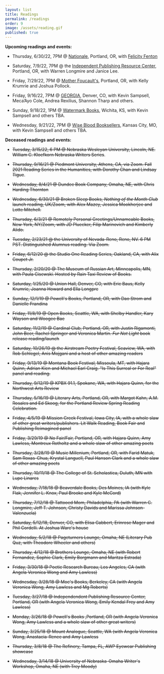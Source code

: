 ```yaml
---
layout: list
title: Readings
permalink: /readings
order: 9
image: /assets/reading.gif
published: true
---
```

**Upcoming readings and events:**

- Thursday, 6/30/22, 7PM @ [Nationale](https://www.nationale.us/), Portland, OR, with [Felicity Fenton](https://felicityfenton.com/)

- Saturday, 7/9/22, 7PM @ the [Independent Publishing Resource Center](https://www.iprc.org/), Portland, OR, with Warren Longmire and Janice Lee.

- Friday, 7/29/22, 7PM @ [Mother Foucault's](https://www.motherfoucaultsbookshop.com/), Portland, OR, with Kelly Krumrie and Joshua Pollock.

- Friday, 9/16/22, 7PM @ [GEORGIA](https://www.sommerbrowning.com/georgia), Denver, CO, with Kevin Sampsell, Meca’Ayo Cole, Andrea Rexilius, Shannon Tharp and others.

- Sunday, 9/18/22, 1PM @ [Watermark Books](https://www.watermarkbooks.com/), Wichita, KS, with Kevin Sampsell and others TBA.

- Wednesday, 9/21/22, 7PM @ [Wise Blood Booksellers](https://www.wisebloodbooksellers.com/), Kansas City, MO, with Kevin Sampsell and others TBA.

**Deceased readings and events:**

- ~~Tuesday, 3/15/22, 6 PM @ Nebraska Wesleyan University, Lincoln, NE. William C. Kloefkorn Nebraska Writers Series~~. 

- ~~Thursday, 9/16/21 @ Piedmont University, Athens, GA, via Zoom. Fall 2021 Reading Series in the Humanities, with Dorothy Chan and Lindsay Tigue~~. 

- ~~Wednesday, 8/4/21 @ Dundee Book Company, Omaha, NE, with Chris Harding Thornton~~ 

- ~~Wednesday, 6/30/21 @ Broken Sleep Books, _Nothing of the Month Club_ launch reading, UK/Zoom, with Alex Mazey, Jessica Mookherjee and Lotte Mitchell.~~ 

- ~~Thursday, 6/3/21 @ Remotely Personal Greetings/Unnameable Books, New York, NY/Zoom, with JD Pluecker, Filip Marinovich and Kimberly Alido.~~

- ~~Tuesday, 2/23/21 @ the University of Nevada-Reno, Reno, NV. 6 PM PST. Distinguished Alumnus reading. Via Zoom.~~

- ~~Friday, 6/12/20 @ the Studio One Reading Series, Oakland, CA, with Alix Coupet Jr.~~ 

- ~~Thursday, 2/20/20 @ The Museum of Russian Art, Minneapolis, MN, with Paula Cisewski. Hosted by Rain Taxi Review of Books.~~ 

- ~~Saturday, 1/25/20 @ Union Hall, Denver, CO, with Eric Baus, Kelly Krumrie, Joanna Howard and Ella Longpre~~

- ~~Sunday, 12/1/19 @ Powell's Books, Portland, OR, with Dao Strom and Danielle Frandina~~ 

- ~~Friday, 11/8/19 @ Open Books, Seattle, WA, with Shelby Handler, Kary Wayson and Woogee Bae~~ 

- ~~Saturday, 11/2/19 @ Cardinal Club, Portland, OR, with Justin Rigamonti, John Beer, Rachel Springer and Veronica Martin. _Fur Not Light_ book release reading/launch~~

- ~~Saturday, 10/26/19 @ the Airstream Poetry Festival, Seaview, WA, with Rob Schlegel, Anis Mojgani and a host of other amazing readers~~

- ~~Friday, 9/13/19 @ Montana Book Festival, Missoula, MT, with Hajara Quinn, Adrian Kien and Michael Earl Craig. "Is This Surreal or For Real" panel and reading.~~ 

- ~~Thursday, 9/12/19 @ KPBX 91.1, Spokane, WA, with Hajara Quinn, for the Northwest Arts Review~~

- ~~Thursday, 5/16/19 @ Literary Arts, Portland, OR, with Margot Kahn, A.M. Rosales and Ed Skoog, for the Portland Review Spring Reading Celebration.~~

- ~~Friday, 4/5/19 @ Mission Creek Festival, Iowa City, IA, with a whole slaw of other great writers/publishers. Lit Walk Reading, Book Fair and Publishing Reimagined panel~~

- ~~Friday, 3/29/19 @ No Fair/Fair, Portland, OR, with Hajara Quinn, Amy Lawless, Montreux Rotholtz and a whole slaw of other amazing poets~~

- ~~Thursday, 3/28/19 @ Music Millenium, Portland, OR, with Farid  Matuk, Sam Roxas-Chua, Krystal Languell, Paul Hanson Clark and a whole slaw of other amazing poets~~

-  ~~Thursday, 10/11/18 @ The College of St. Scholastica, Duluth, MN with Lupe Linares~~

- ~~Wednesday, 7/18/18 @ Beaverdale Books, Des Moines, IA (with Kyle Flak, Jennifer L. Knox, Paul Brooke and Kyle McCord)~~ 

- ~~Thursday, 7/12/18 @ Tattooed Mom, Philadelphia, PA (with Warren C. Longmire, Jeff T. Johnson, Christy Davids and Marissa Johnson-Valenzuela)~~

- ~~Saturday, 5/12/18, Denver, CO, with Elisa Gabbert, Erinrose Mager and Phil Cordelli. At Joshua Ware's house~~

- ~~Wednesday, 5/2/18 @ Pageturners Lounge, Omaha, NE (Literary Pub Quz, with Theodore Wheeler and others)~~

- ~~Thursday, 4/12/18 @ Brothers Lounge, Omaha, NE (with Robert Fernandez, Sophie Clark, Emily Borgmann and Maritza Estrada)~~

- ~~Friday, 3/30/18 @ Poetic Research Bureau, Los Angeles, CA (with Angela Veronica Wong and Amy Lawless)~~

- ~~Wednesday, 3/28/18 @ Moe's Books, Berkeley, CA (with Angela Veronica Wong, Amy Lawless and Mg Roberts)~~

- ~~Tuesday, 3/27/18 @ Independendent Publishing Resource Center, Portland, OR (with Angela Veronica Wong, Emily Kendal Frey and Amy Lawless)~~

- ~~Monday, 3/26/18 @ Powell's Books ,Portland, OR (with Angela Veronica Wong, Amy Lawless and a whole slaw of other great writers)~~ 

- ~~Sunday, 3/25/18 @ Mount Analogue, Seattle, WA (with Angela Veronica Wong, Anastacia-Renee and Amy Lawless~~

- ~~Thursday, 3/8/18 @ The Refinery, Tampa, FL, AWP Eyewear Publishing showcase~~

- ~~Wednesday, 3/14/18 @ University of Nebraska-Omaha Writer's Workshop, Omaha, NE (with Trey Moody)~~
